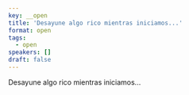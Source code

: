 ```yaml
---
key: __open
title: 'Desayune algo rico mientras iniciamos...'
format: open
tags:
  - open
speakers: []
draft: false
---
```

Desayune algo rico mientras iniciamos...
